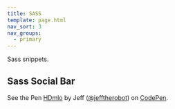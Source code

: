```yaml
---
title: SASS
template: page.html
nav_sort: 3
nav_groups:
  - primary
---
```


Sass snippets.

Sass Social Bar
--------------------
<p data-height="268" data-theme-id="0" data-slug-hash="HDmlo" data-default-tab="result" data-user="jefftherobot" class='codepen'>See the Pen <a href='http://codepen.io/jefftherobot/pen/HDmlo/'>HDmlo</a> by Jeff (<a href='http://codepen.io/jefftherobot'>@jefftherobot</a>) on <a href='http://codepen.io'>CodePen</a>.</p>
<script src="//codepen.io/assets/embed/ei.js"></script>